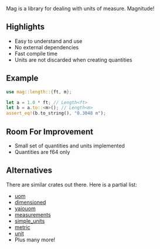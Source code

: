 Mag is a library for dealing with units of measure.  Magnitude!

## Highlights

* Easy to understand and use
* No external dependencies
* Fast compile time
* Units are not discarded when creating quantities

## Example

```rust
use mag::length::{ft, m};

let a = 1.0 * ft; // Length<ft>
let b = a.to::<m>(); // Length<m>
assert_eq!(b.to_string(), "0.3048 m");
```

## Room For Improvement

* Small set of quantities and units implemented
* Quantities are f64 only

## Alternatives

There are similar crates out there.  Here is a partial list:

* [uom]
* [dimensioned]
* [yaiouom]
* [measurements]
* [simple_units]
* [metric]
* [unit]
* Plus many more!

[uom]: https://docs.rs/uom/0.26.0/uom/
[dimensioned]: https://docs.rs/dimensioned/0.7.0/dimensioned/
[yaiouom]: https://docs.rs/yaiouom/0.1.3/yaiouom/
[measurements]: https://docs.rs/measurements/0.10.3/measurements/
[simple_units]: https://docs.rs/simple_units/0.1.0/simple_units/
[metric]: https://docs.rs/metric/0.1.2/metric/
[unit]: https://docs.rs/unit/0.1.0/unit/

